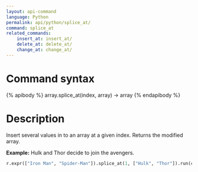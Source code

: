 ```yaml
---
layout: api-command 
language: Python
permalink: api/python/splice_at/
command: splice_at 
related_commands:
    insert_at: insert_at/
    delete_at: delete_at/
    change_at: change_at/
---
```


# Command syntax #

{% apibody %}
array.splice_at(index, array) &rarr; array
{% endapibody %}

# Description #

Insert several values in to an array at a given index. Returns the modified array.

__Example:__ Hulk and Thor decide to join the avengers.

```py
r.expr(["Iron Man", "Spider-Man"]).splice_at(1, ["Hulk", "Thor"]).run(conn)
```
